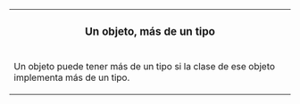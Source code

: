 <table id="card">
    <tr>
        <td align="center">
            <h3>Un objeto, más de un tipo</h3>
        </td>
    </tr>
    <tr>
        <td>
            <p>Un objeto puede tener más de un tipo si la clase de ese objeto implementa más de un tipo.</p>
        </td>
    </tr>
</table>

